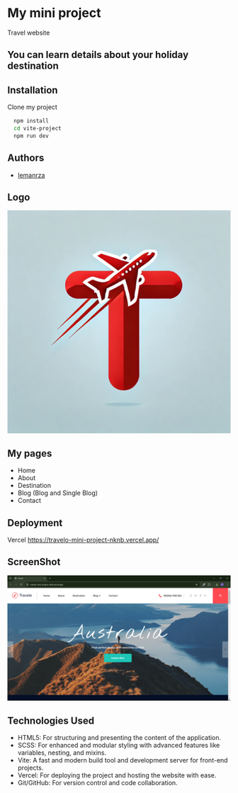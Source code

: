 # My mini project
  Travel website

## You can learn details about your holiday destination

## Installation

Clone my project

```bash
  npm install 
  cd vite-project
  npm run dev
```
 ## Authors
- [lemanrza](https://github.com/lemanrza)

## Logo
![logo](./vite-project/images/logo-t.webp)

## My pages
- Home
- About
- Destination
- Blog (Blog and Single Blog)
- Contact

## Deployment
Vercel
https://travelo-mini-project-nknb.vercel.app/

## ScreenShot
![home-page](./vite-project/images/Screenshot-home.png)

## Technologies Used
- HTML5: For structuring and presenting the content of the application.
- SCSS: For enhanced and modular styling with advanced features like variables, nesting, and mixins.
- Vite: A fast and modern build tool and development server for front-end projects.
- Vercel: For deploying the project and hosting the website with ease.
- Git/GitHub: For version control and code collaboration.